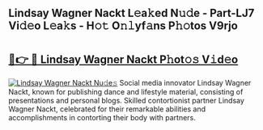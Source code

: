## Lindsay Wagner Nackt L𝚎a𝚔ed N𝚞𝚍e - Part-LJ7 Vi𝚍𝚎o L𝚎a𝚔s - H𝚘𝚝 O𝚗𝚕yf𝚊ns P𝚑𝚘tos V9rjo

# <h2><a href="http://kf1j5q.oniu.top/?m=Lindsay+Wagner+Nackt">🔗👉 🔴 Lindsay Wagner Nackt P𝚑ot𝚘𝚜 V𝚒d𝚎o</a></h2>

[![Lindsay Wagner Nackt Nu𝚍e𝚜](https://i.imgur.com/0qMVB7G.gif)](http://kf1j5q.oniu.top/?m=Lindsay+Wagner+Nackt)
Social media innovator Lindsay Wagner Nackt, known for publishing dance and lifestyle material, consisting of presentations and personal blogs. Skilled contortionist partner Lindsay Wagner Nackt, celebrated for their remarkable abilities and accomplishments in contorting their body with partners.  
